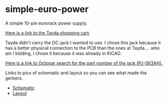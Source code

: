 # simple-euro-power
A simple 10-pin eurorack power supply.

[Here is a link to the Tayda shopping cart](https://www.taydaelectronics.com/savecartpro/index/savenewquote/qid/6584385719).

Tayda didn't carry the DC-jack I wanted to use.  I chose this jack because it has a better physical connection to the PCB than the ones at Tayda.... who am I kidding, I chose it because it was already in KiCAD.


[Here is a link to Octopar search for the part number of the jack (PJ-063AH).](https://octopart.com/search?q=PJ-063AH&currency=USD&specs=0)

Links to pics of schematic and layout so you can see what made the gerbers.

- [Schematic](https://i.imgur.com/Gn0dk4B.png)
- [Layout](https://i.imgur.com/yR5wWRs.png)
